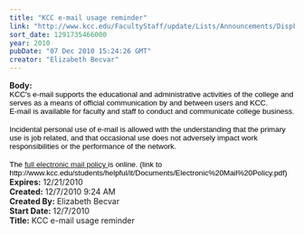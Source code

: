 ```yaml
---
title: "KCC e-mail usage reminder"
link: "http://www.kcc.edu/FacultyStaff/update/Lists/Announcements/DispForm.aspx?ID=30"
sort_date: 1291735466000
year: 2010
pubDate: "07 Dec 2010 15:24:26 GMT"
creator: "Elizabeth Becvar"
---
```


<div><b>Body:</b> <div class=ExternalClass4B4A040C6AC249A1856E62D1B6473DA1><div>
<p class=MsoNormal style="margin:0in 0in 0pt"><span style="font-size:10pt;color:black;font-family:'Arial','sans-serif'">KCC's e-mail supports the educational and administrative activities of the college and serves as a means of official communication by and between users and KCC. </span></p>
<p class=MsoNormal style="margin:0in 0in 0pt"><span style="font-size:10pt;color:black;font-family:'Arial','sans-serif'">E-mail is available for faculty and staff to conduct and communicate college business. </span></p>
<p class=MsoNormal style="margin:0in 0in 0pt"><span style="font-size:10pt;color:black;font-family:'Arial','sans-serif'"></span> </p>
<p class=MsoNormal style="margin:0in 0in 0pt"><span style="font-size:10pt;color:black;font-family:'Arial','sans-serif'">Incidental personal use of e-mail is allowed with the understanding that the primary use is job related, and that occasional use does not adversely impact work responsibilities or the performance of the network. </span></p>
<p class=MsoNormal style="margin:0in 0in 0pt"><span style="font-size:10pt;color:black;font-family:'Arial','sans-serif'"></span> </p>
<p class=MsoNormal style="margin:0in 0in 0pt"><span style="font-size:10pt;color:black;font-family:'Arial','sans-serif'">The <u><a href="/students/helpful/it/Documents/Electronic%20Mail%20Policy.pdf">full electronic mail policy </a></u>is online. (link to http://www.kcc.edu/students/helpful/it/Documents/Electronic%20Mail%20Policy.pdf)</span></p></div></div></div>
<div><b>Expires:</b> 12/21/2010</div>
<div><b>Created:</b> 12/7/2010 9:24 AM</div>
<div><b>Created By:</b> Elizabeth Becvar</div>
<div><b>Start Date:</b> 12/7/2010</div>
<div><b>Title:</b> KCC e-mail usage reminder</div>
